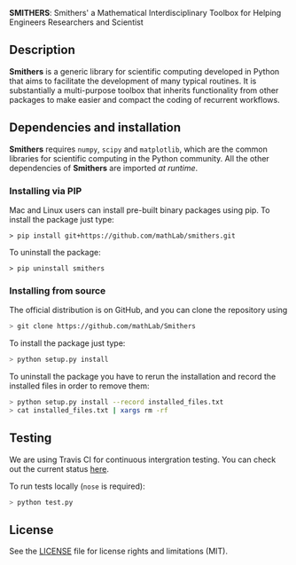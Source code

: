 **SMITHERS**: Smithers' a Mathematical Interdisciplinary Toolbox for Helping Engineers Researchers and Scientist

## Description
**Smithers** is a generic library for scientific computing developed in Python
that aims to facilitate the development of many typical routines. It is
substantially a multi-purpose toolbox that inherits functionality from other
packages to make easier and compact the coding of recurrent workflows.



## Dependencies and installation
**Smithers** requires `numpy`, `scipy` and `matplotlib`, which are the common libraries for scientific computing in the Python community.
All the other dependencies of **Smithers** are imported *at runtime*. 

### Installing via PIP

Mac and Linux users can install pre-built binary packages using pip. To install the package just type:

```
> pip install git+https://github.com/mathLab/smithers.git
```

To uninstall the package:
```
> pip uninstall smithers
```

### Installing from source
The official distribution is on GitHub, and you can clone the repository using
```bash
> git clone https://github.com/mathLab/Smithers
```

To install the package just type:
```bash
> python setup.py install
```

To uninstall the package you have to rerun the installation and record the installed files in order to remove them:

```bash
> python setup.py install --record installed_files.txt
> cat installed_files.txt | xargs rm -rf
```

## Testing

We are using Travis CI for continuous intergration testing. You can check out the current status [here](https://travis-ci.org/mathLab/PyDMD).

To run tests locally (`nose` is required):

```bash
> python test.py
```

## License

See the [LICENSE](LICENSE.rst) file for license rights and limitations (MIT).
